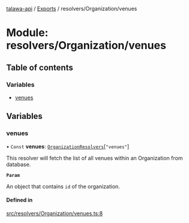 [talawa-api](../README.md) / [Exports](../modules.md) / resolvers/Organization/venues

# Module: resolvers/Organization/venues

## Table of contents

### Variables

- [venues](resolvers_Organization_venues.md#venues)

## Variables

### venues

• `Const` **venues**: [`OrganizationResolvers`](types_generatedGraphQLTypes.md#organizationresolvers)[``"venues"``]

This resolver will fetch the list of all venues within an Organization from database.

**`Param`**

An object that contains `id` of the organization.

#### Defined in

[src/resolvers/Organization/venues.ts:8](https://github.com/PalisadoesFoundation/talawa-api/blob/e919df4/src/resolvers/Organization/venues.ts#L8)
